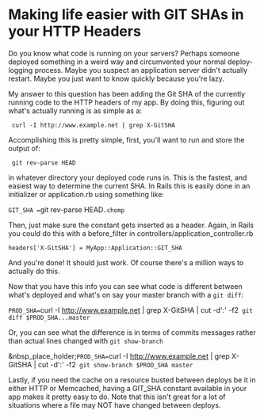 # Making life easier with GIT SHAs in your HTTP Headers

Do you know what code is running on your servers? Perhaps someone deployed
something in a weird way and circumvented your normal deploy-logging process.
Maybe you suspect an application server didn't actually restart. Maybe you
just want to know quickly because you're lazy.

My answer to this question has been adding the Git SHA of the currently
running code to the HTTP headers of my app. By doing this, figuring out what's
actually running is as simple as a:

` curl -I http://www.example.net | grep X-GitSHA`

Accomplishing this is pretty simple, first, you'll want to run and store the
output of:

` git rev-parse HEAD`

in whatever directory your deployed code runs in. This is the fastest, and
easiest way to determine the current SHA. In Rails this is easily done in an
initializer or application.rb using something like:

` GIT_SHA = `git rev-parse HEAD`.chomp`

Then, just make sure the constant gets inserted as a header. Again, in Rails
you could do this with a before_filter in
controllers/application_controller.rb

` headers['X-GitSHA'] = MyApp::Application::GIT_SHA `

And you're done! It should just work. Of course there's a million ways to
actually do this.

Now that you have this info you can see what code is different between what's
deployed and what's on say your master branch with a `git diff`:

`PROD_SHA=`curl -I http://www.example.net | grep X-GitSHA | cut -d':' -f2` git
diff $PROD_SHA...master`

Or, you can see what the difference is in terms of commits messages rather
than actual lines changed with `git show-branch`

&nbsp_place_holder;`PROD_SHA=`curl -I http://www.example.net | grep X-GitSHA |
cut -d':' -f2` git show-branch $PROD_SHA master`

Lastly, if you need the cache on a resource busted between deploys be it in
either HTTP or Memcached, having a GIT_SHA constant available in your app
makes it pretty easy to do. Note that this isn't great for a lot of situations
where a file may NOT have changed between deploys.

